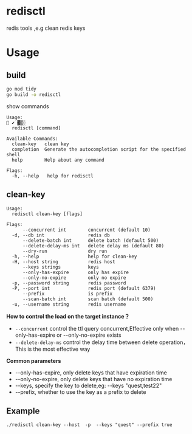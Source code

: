 # redisctl
redis tools ,e.g clean redis keys

# Usage
## build
```bash
go mod tidy
go build -o redisctl
```

show commands

```shell
Usage:                                                                                   ✔ ▓▒░
  redisctl [command]

Available Commands:
  clean-key   clean key
  completion  Generate the autocompletion script for the specified shell
  help        Help about any command

Flags:
  -h, --help   help for redisctl

```

## clean-key
```shell
Usage:
  redisctl clean-key [flags]

Flags:
      --concurrent int        concurrent (default 10)
  -d, --db int                redis db
      --delete-batch int      delete batch (default 500)
      --delete-delay-ms int   delete delay ms (default 80)
      --dry-run               dry run
  -h, --help                  help for clean-key
  -H, --host string           redis host
      --keys strings          keys
      --only-has-expire       only has expire
      --only-no-expire        only no expire
  -p, --password string       redis password
  -P, --port int              redis port (default 6379)
      --prefix                is prefix
      --scan-batch int        scan batch (default 500)
  -u, --username string       redis username
```

**How to control the load on the target instance？**
+ `--concurrent` control the ttl query concurrent,Effective only when --only-has-expire or --only-no-expire exists
+ `--delete-delay-ms` control the delay time between delete operation，This is the most effective way

**Common parameters**
+ --only-has-expire, only delete keys that have expiration time
+ --only-no-expire, only delete keys that have no expiration time
+ --keys, specify the key to delete,eg: --keys "quest,test22"
+ --prefix, whether to use the key as a prefix to delete


## Example

```shell
./redisctl clean-key --host  -p  --keys "quest" --prefix true
```

